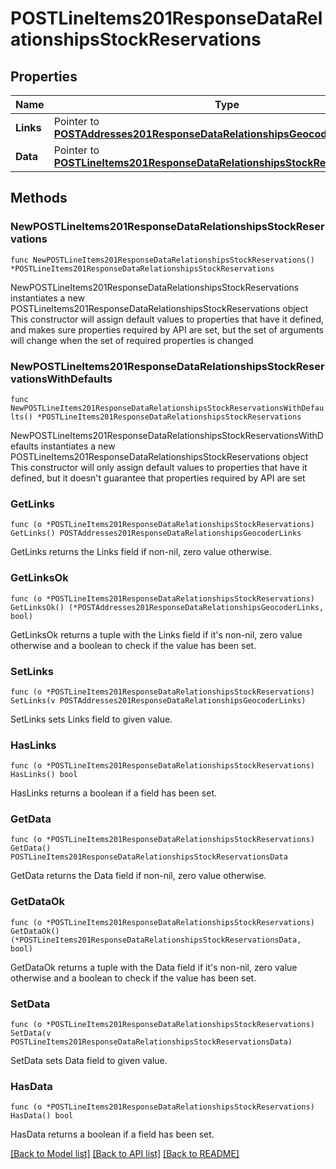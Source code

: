 # POSTLineItems201ResponseDataRelationshipsStockReservations

## Properties

Name | Type | Description | Notes
------------ | ------------- | ------------- | -------------
**Links** | Pointer to [**POSTAddresses201ResponseDataRelationshipsGeocoderLinks**](POSTAddresses201ResponseDataRelationshipsGeocoderLinks.md) |  | [optional] 
**Data** | Pointer to [**POSTLineItems201ResponseDataRelationshipsStockReservationsData**](POSTLineItems201ResponseDataRelationshipsStockReservationsData.md) |  | [optional] 

## Methods

### NewPOSTLineItems201ResponseDataRelationshipsStockReservations

`func NewPOSTLineItems201ResponseDataRelationshipsStockReservations() *POSTLineItems201ResponseDataRelationshipsStockReservations`

NewPOSTLineItems201ResponseDataRelationshipsStockReservations instantiates a new POSTLineItems201ResponseDataRelationshipsStockReservations object
This constructor will assign default values to properties that have it defined,
and makes sure properties required by API are set, but the set of arguments
will change when the set of required properties is changed

### NewPOSTLineItems201ResponseDataRelationshipsStockReservationsWithDefaults

`func NewPOSTLineItems201ResponseDataRelationshipsStockReservationsWithDefaults() *POSTLineItems201ResponseDataRelationshipsStockReservations`

NewPOSTLineItems201ResponseDataRelationshipsStockReservationsWithDefaults instantiates a new POSTLineItems201ResponseDataRelationshipsStockReservations object
This constructor will only assign default values to properties that have it defined,
but it doesn't guarantee that properties required by API are set

### GetLinks

`func (o *POSTLineItems201ResponseDataRelationshipsStockReservations) GetLinks() POSTAddresses201ResponseDataRelationshipsGeocoderLinks`

GetLinks returns the Links field if non-nil, zero value otherwise.

### GetLinksOk

`func (o *POSTLineItems201ResponseDataRelationshipsStockReservations) GetLinksOk() (*POSTAddresses201ResponseDataRelationshipsGeocoderLinks, bool)`

GetLinksOk returns a tuple with the Links field if it's non-nil, zero value otherwise
and a boolean to check if the value has been set.

### SetLinks

`func (o *POSTLineItems201ResponseDataRelationshipsStockReservations) SetLinks(v POSTAddresses201ResponseDataRelationshipsGeocoderLinks)`

SetLinks sets Links field to given value.

### HasLinks

`func (o *POSTLineItems201ResponseDataRelationshipsStockReservations) HasLinks() bool`

HasLinks returns a boolean if a field has been set.

### GetData

`func (o *POSTLineItems201ResponseDataRelationshipsStockReservations) GetData() POSTLineItems201ResponseDataRelationshipsStockReservationsData`

GetData returns the Data field if non-nil, zero value otherwise.

### GetDataOk

`func (o *POSTLineItems201ResponseDataRelationshipsStockReservations) GetDataOk() (*POSTLineItems201ResponseDataRelationshipsStockReservationsData, bool)`

GetDataOk returns a tuple with the Data field if it's non-nil, zero value otherwise
and a boolean to check if the value has been set.

### SetData

`func (o *POSTLineItems201ResponseDataRelationshipsStockReservations) SetData(v POSTLineItems201ResponseDataRelationshipsStockReservationsData)`

SetData sets Data field to given value.

### HasData

`func (o *POSTLineItems201ResponseDataRelationshipsStockReservations) HasData() bool`

HasData returns a boolean if a field has been set.


[[Back to Model list]](../README.md#documentation-for-models) [[Back to API list]](../README.md#documentation-for-api-endpoints) [[Back to README]](../README.md)


